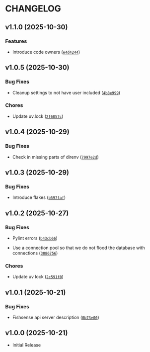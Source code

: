 # CHANGELOG

<!-- version list -->

## v1.1.0 (2025-10-30)

### Features

- Introduce code owners
  ([`e4d4244`](https://github.com/UCSD-E4E/fishsense-api/commit/e4d42447e11bd1ce7ab41d88dcc47ec9040d4687))


## v1.0.5 (2025-10-30)

### Bug Fixes

- Cleanup settings to not have user included
  ([`4b8e999`](https://github.com/UCSD-E4E/fishsense-api/commit/4b8e999facb6b1469ccebf62f4c517e53cfc3eb7))

### Chores

- Update uv.lock
  ([`2f6857c`](https://github.com/UCSD-E4E/fishsense-api/commit/2f6857cf422e723353162141d838f4fb8c14d980))


## v1.0.4 (2025-10-29)

### Bug Fixes

- Check in missing parts of direnv
  ([`7997e2d`](https://github.com/UCSD-E4E/fishsense-api/commit/7997e2ddb656bf09f30964bb2b9858511422dc4c))


## v1.0.3 (2025-10-29)

### Bug Fixes

- Introduce flakes
  ([`b597faf`](https://github.com/UCSD-E4E/fishsense-api/commit/b597faf09b1bbb62af2b3ae9032d7344f913da10))


## v1.0.2 (2025-10-27)

### Bug Fixes

- Pylint errors
  ([`b43cb66`](https://github.com/UCSD-E4E/fishsense-api/commit/b43cb6601b5b0bd2a01345e1f6e9b9170b71b51b))

- Use a connection pool so that we do not flood the database with connections
  ([`3086756`](https://github.com/UCSD-E4E/fishsense-api/commit/3086756e451e77944e006f54b261fe42fdcf9d07))

### Chores

- Update uv lock
  ([`2c591f0`](https://github.com/UCSD-E4E/fishsense-api/commit/2c591f007183dd764d54b1bd2177a41f91421419))


## v1.0.1 (2025-10-21)

### Bug Fixes

- Fishsense api server description
  ([`0b73e00`](https://github.com/UCSD-E4E/fishsense-api/commit/0b73e0046725cedebddc788a868da688ef2a234e))


## v1.0.0 (2025-10-21)

- Initial Release
